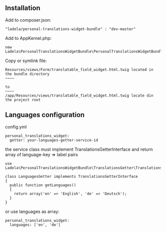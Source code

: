 Installation
----------

Add to composer.json:
~~~~~~~~~~~~~~~~~~~~
"ladela/personal-translations-widget-bundle" : "dev-master"
~~~~~~~~~~~~~~~~~~~~

Add to AppKernel.php:
```
new Ladela\PersonalTranslationsWidgetBundle\PersonalTranslationsWidgetBundle(),
```

Copy or symlink file:
~~~~~~~~~~~~~~~~~~~~
Resources/views/Form/translatable_field_widget.html.twig located in the bundle directory
~~~~

to
~~~~
/app/Resources/views/translatable_field_widget.html.twig locate din the project root
~~~~~~~~~~~~~~~~~~~~


Languages configuration
---------

config.yml
~~~~~~~~~~
personal_translations_widget:
  getter: your-languages-getter-service-id
~~~~~~~~~~
  the service class must implement TranslationsGetterInterface and return array of language-key => label pairs

```
use Ladela\PersonalTranslationsWidgetBundle\TranslationsGetter\TranslationsGetterInterface;

class LanguagesGetter implements TranslationsGetterInterface
{
  public function getLanguages()
  {
    return array('en' => 'English', 'de' => 'Deutsch');
  }
}
```

or use languages as array:
~~~~~~~~~~
personal_translations_widget:
  languages: ['en', 'de']
~~~~~~~~~~
